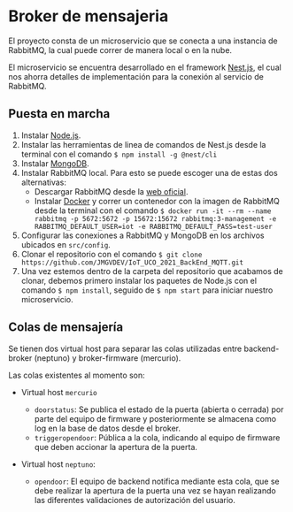 # Broker de mensajeria

El proyecto consta de un microservicio que se conecta a una instancia de RabbitMQ, la cual puede correr de manera local o en la nube.

El microservicio se encuentra desarrollado en el framework [Nest.js](https://docs.nestjs.com/microservices/basics), el cual nos ahorra detalles de implementación para la conexión al servicio de RabbitMQ.

## Puesta en marcha

1. Instalar [Node.js](https://nodejs.org/en/download/).
2. Instalar las herramientas de linea de comandos de Nest.js desde la terminal con el comando `$ npm install -g @nest/cli`
3. Instalar [MongoDB](https://www.mongodb.com/try/download/community).
4. Instalar RabbitMQ local. Para esto se puede escoger una de estas dos alternativas:
    * Descargar RabbitMQ desde la [web oficial](https://www.rabbitmq.com/download.html).
    * Instalar [Docker](https://www.docker.com/get-started) y correr un contenedor con la imagen de RabbitMQ desde la terminal con el comando `$ docker run -it --rm --name rabbitmq -p 5672:5672 -p 15672:15672 rabbitmq:3-management -e RABBITMQ_DEFAULT_USER=iot -e RABBITMQ_DEFAULT_PASS=test-user`
5. Configurar las conexiones a RabbitMQ y MongoDB en los archivos ubicados en `src/config`.
6. Clonar el repositorio con el comando `$ git clone https://github.com/JMGVDEV/IoT_UCO_2021_BackEnd_MQTT.git`
7. Una vez estemos dentro de la carpeta del repositorio que acabamos de clonar, debemos primero instalar los paquetes de Node.js con el comando `$ npm install`, seguido de `$ npm start` para iniciar nuestro microservicio.

## Colas de mensajería

Se tienen dos virtual host para separar las colas utilizadas entre backend-broker (neptuno) y broker-firmware (mercurio).

Las colas existentes al momento son:

* Virtual host `mercurio`
    * `doorstatus`: Se publica el estado de la puerta (abierta o cerrada) por parte del equipo de firmware y posteriormente se almacena como log en la base de datos desde el broker.
    * `triggeropendoor`: Pública a la cola, indicando al equipo de firmware que deben accionar la apertura de la puerta.

* Virtual host `neptuno`:
    * `opendoor`: El equipo de backend notifica mediante esta cola, que se debe realizar la apertura de la puerta una vez se hayan realizando las diferentes validaciones de autorización del usuario.
